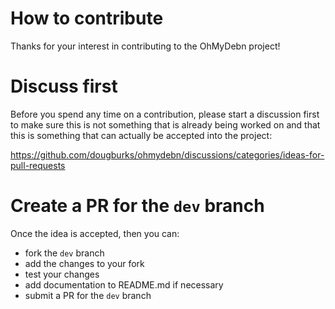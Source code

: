 # How to contribute

Thanks for your interest in contributing to the OhMyDebn project!

# Discuss first

Before you spend any time on a contribution, please start a discussion first to make sure this is not something that is already being worked on and that this is something that can actually be accepted into the project:

https://github.com/dougburks/ohmydebn/discussions/categories/ideas-for-pull-requests

# Create a PR for the `dev` branch

Once the idea is accepted, then you can:
- fork the `dev` branch
- add the changes to your fork
- test your changes
- add documentation to README.md if necessary
- submit a PR for the `dev` branch
